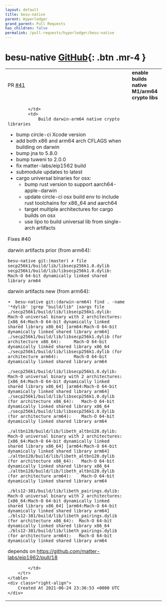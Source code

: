 ```yaml
---
layout: default
title: besu-native
parent: Hyperledger
grand_parent: Pull Requests
has_children: false
permalink: /pull-requests/hyperledger/besu-native
---
```


# besu-native <span class="fs-3 right-align">[GitHub](https://github.com/hyperledger/besu-native){: .btn .mr-4 }</span>


<div>
    <table>
        <tr>
            <td>
                PR <a href="https://github.com/hyperledger/besu-native/pull/41" class=".btn">#41</a>
            </td>
            <td>
                <b>
                    enable builds native M1/arm64 crypto libs
                </b>
            </td>
        </tr>
        <tr>
            <td>
                
            </td>
            <td>
                Build darwin-arm64 native crypto libraries 

* bump circle-ci Xcode version
* add both x86 and arm64 arch CFLAGS when building on darwin
* bump jna to 5.8.0 
* bump tuweni to 2.0.0
* fix matter-labs/eip1562 build
* submodule updates to latest
* cargo universal binaries for osx:
  * bump rust version to support aarch64-apple-darwin
  * update circle-ci osx build env to include rust toolchains for x86_64 and aarch64
  * target multiple architectures for cargo builds on osx
  * use lipo to build universal lib from single-arch artifacts

Fixes #40 

darwin artifacts prior (from arm64):
```
besu-native git:(master) ✗ file secp256k1/build/lib/libsecp256k1.0.dylib
secp256k1/build/lib/libsecp256k1.0.dylib: Mach-O 64-bit dynamically linked shared library arm64
```
		
darwin artifacts new (from arm64):
```
➜  besu-native git:(darwin-arm64) find . -name '*dylib' |grep "build/lib" |xargs file
./secp256k1/build/lib/libsecp256k1.dylib:    Mach-O universal binary with 2 architectures: [x86_64:Mach-O 64-bit dynamically linked shared library x86_64] [arm64:Mach-O 64-bit dynamically linked shared library arm64]
./secp256k1/build/lib/libsecp256k1.dylib (for architecture x86_64):     Mach-O 64-bit dynamically linked shared library x86_64
./secp256k1/build/lib/libsecp256k1.dylib (for architecture arm64):      Mach-O 64-bit dynamically linked shared library arm64

./secp256k1/build/lib/libsecp256k1.0.dylib:  Mach-O universal binary with 2 architectures: [x86_64:Mach-O 64-bit dynamically linked shared library x86_64] [arm64:Mach-O 64-bit dynamically linked shared library arm64]
./secp256k1/build/lib/libsecp256k1.0.dylib (for architecture x86_64):   Mach-O 64-bit dynamically linked shared library x86_64
./secp256k1/build/lib/libsecp256k1.0.dylib (for architecture arm64):    Mach-O 64-bit dynamically linked shared library arm64

./altbn128/build/lib/libeth_altbn128.dylib:  Mach-O universal binary with 2 architectures: [x86_64:Mach-O 64-bit dynamically linked shared library x86_64] [arm64:Mach-O 64-bit dynamically linked shared library arm64]
./altbn128/build/lib/libeth_altbn128.dylib (for architecture x86_64):   Mach-O 64-bit dynamically linked shared library x86_64
./altbn128/build/lib/libeth_altbn128.dylib (for architecture arm64):    Mach-O 64-bit dynamically linked shared library arm64

./bls12-381/build/lib/libeth_pairings.dylib: Mach-O universal binary with 2 architectures: [x86_64:Mach-O 64-bit dynamically linked shared library x86_64] [arm64:Mach-O 64-bit dynamically linked shared library arm64]
./bls12-381/build/lib/libeth_pairings.dylib (for architecture x86_64):  Mach-O 64-bit dynamically linked shared library x86_64
./bls12-381/build/lib/libeth_pairings.dylib (for architecture arm64):   Mach-O 64-bit dynamically linked shared library arm64
```


depends on https://github.com/matter-labs/eip1962/pull/18

            </td>
        </tr>
    </table>
    <div class="right-align">
        Created At 2021-06-24 23:36:53 +0000 UTC
    </div>
</div>

